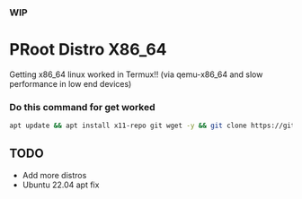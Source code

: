 ### WIP
# PRoot Distro X86_64
Getting x86_64 linux worked in Termux!! (via qemu-x86_64 and slow performance in low end devices)
### Do this command for get worked
```sh
apt update && apt install x11-repo git wget -y && git clone https://github.com/mcagabe19/proot-x86_64 && cd proot-x86_64 && bash ./runme.sh
```
## TODO
* Add more distros
* Ubuntu 22.04 apt fix
